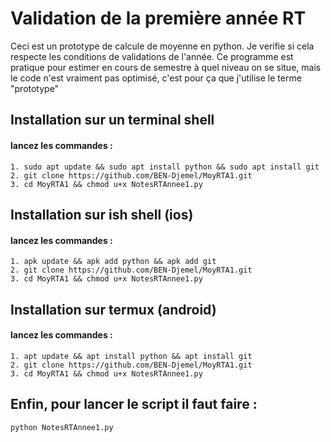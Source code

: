 # Validation de la première année RT

Ceci est un prototype de calcule de moyenne en python. Je verifie si cela respecte les conditions de validations de l'année. Ce programme est pratique pour estimer en cours de semestre à quel niveau on se situe, mais le code n'est vraiment pas optimisé, c'est pour ça que j'utilise le terme "prototype"

## Installation sur un terminal shell

#### lancez les commandes : 
```
1. sudo apt update && sudo apt install python && sudo apt install git
2. git clone https://github.com/BEN-Djemel/MoyRTA1.git
3. cd MoyRTA1 && chmod u+x NotesRTAnnee1.py
```

## Installation sur ish shell (ios)

#### lancez les commandes :
```
1. apk update && apk add python && apk add git
2. git clone https://github.com/BEN-Djemel/MoyRTA1.git
3. cd MoyRTA1 && chmod u+x NotesRTAnnee1.py
```

## Installation sur termux (android)

#### lancez les commandes : 
```
1. apt update && apt install python && apt install git
2. git clone https://github.com/BEN-Djemel/MoyRTA1.git
3. cd MoyRTA1 && chmod u+x NotesRTAnnee1.py
```

## Enfin, pour lancer le script il faut faire : 
`python NotesRTAnnee1.py`
